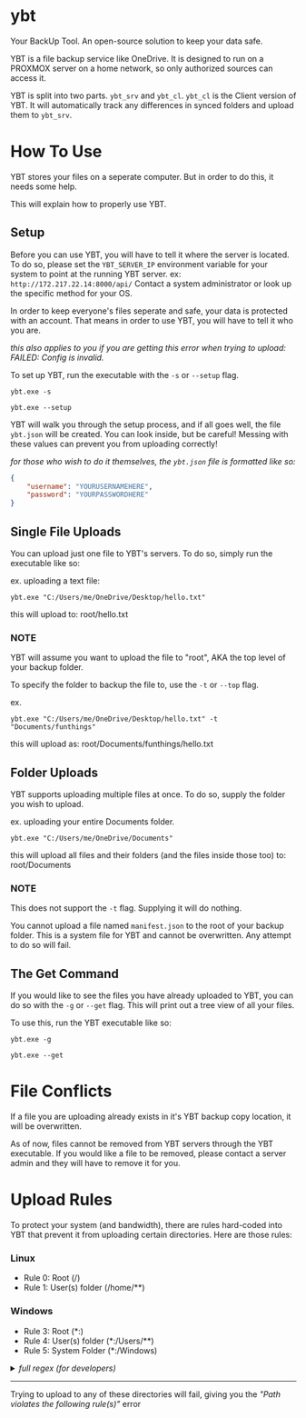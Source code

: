 # ybt
Your BackUp Tool. An open-source solution to keep your data safe.

YBT is a file backup service like OneDrive. It is designed to run on a PROXMOX server on a home network, so only authorized sources can access it.

YBT is split into two parts. `ybt_srv` and `ybt_cl`. `ybt_cl` is the Client version of YBT. It will automatically track any differences in synced folders and upload them to `ybt_srv`.

# How To Use

YBT stores your files on a seperate computer. But in order to do this, it needs some help.

This will explain how to properly use YBT.

## Setup

Before you can use YBT, you will have to tell it where the server is located. To do so, please set the `YBT_SERVER_IP` environment variable for your system to point at the running YBT server.
ex: `http://172.217.22.14:8000/api/` Contact a system administrator or look up the specific method for your OS.


In order to keep everyone's files seperate and safe, your data is protected with an account. That means in order to use YBT, you will have to tell it who you are.

*this also applies to you if you are getting this error when trying to upload: FAILED: Config is invalid.*

To set up YBT, run the executable with the `-s` or `--setup` flag.
```
ybt.exe -s

ybt.exe --setup
```

YBT will walk you through the setup process, and if all goes well, the file `ybt.json` will be created. You can look inside, but be careful! Messing with these values can prevent you from uploading correctly!

*for those who wish to do it themselves, the `ybt.json` file is formatted like so:*
```json
{
    "username": "YOURUSERNAMEHERE",
    "password": "YOURPASSWORDHERE"
}
```

## Single File Uploads
You can upload just one file to YBT's servers. To do so, simply run the executable like so:

ex. uploading a text file:
```
ybt.exe "C:/Users/me/OneDrive/Desktop/hello.txt"
```
this will upload to: root/hello.txt

### NOTE 
YBT will assume you want to upload the file to "root", AKA the top level of your backup folder.

To specify the folder to backup the file to, use the `-t` or `--top` flag.

ex.
```
ybt.exe "C:/Users/me/OneDrive/Desktop/hello.txt" -t "Documents/funthings"
```
this will upload as: root/Documents/funthings/hello.txt

## Folder Uploads

YBT supports uploading multiple files at once. To do so, supply the folder you wish to upload.

ex. uploading your entire Documents folder.
```
ybt.exe "C:/Users/me/OneDrive/Documents"
```
this will upload all files and their folders (and the files inside those too) to: root/Documents

### NOTE
This does not support the `-t` flag. Supplying it will do nothing.

You cannot upload a file named `manifest.json` to the root of your backup folder. This is a system file for YBT and cannot be overwritten. Any attempt to do so will fail.

## The Get Command
If you would like to see the files you have already uploaded to YBT, you can do so with the `-g` or `--get` flag. This will print out a tree view of all your files.


To use this, run the YBT executable like so:
```
ybt.exe -g

ybt.exe --get
```

# File Conflicts

If a file you are uploading already exists in it's YBT backup copy location, it will be overwritten.

As of now, files cannot be removed from YBT servers through the YBT executable. If you would like a file to be removed, please contact a server admin and they will have to remove it for you.

# Upload Rules
To protect your system (and bandwidth), there are rules hard-coded into YBT that prevent it from uploading certain directories. Here are those rules:

### Linux
- Rule 0: Root (/)
- Rule 1: User(s) folder (/home/**)

### Windows
- Rule 3: Root (*:)
- Rule 4: User(s) folder (*:/Users/**)
- Rule 5: System Folder (*:/Windows)

<details>
  <summary><i>full regex (for developers)</i></summary>

  ```python
  ["^/$", "^/home/?([A-Za-z0-9]+)?/?$", ".:$", "^[A-Za-z]:/Users/?([A-Za-z0-9]+)?/?$", ".:/Windows/?$"]
  ```
</details>

---

Trying to upload to any of these directories will fail, giving you the *"Path violates the following rule(s)"* error
